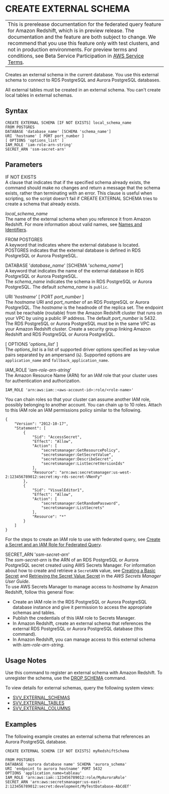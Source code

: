 # CREATE EXTERNAL SCHEMA<a name="federated-external-schema"></a>


|  | 
| --- |
| This is prerelease documentation for the federated query feature for Amazon Redshift, which is in preview release\. The documentation and the feature are both subject to change\. We recommend that you use this feature only with test clusters, and not in production environments\. For preview terms and conditions, see Beta Service Participation in [AWS Service Terms](https://aws.amazon.com/service-terms/)\.   | 

Creates an external schema in the current database\. You use this external schema to connect to RDS PostgreSQL and Aurora PostgreSQL databases\.  

All external tables must be created in an external schema\. You can't create local tables in external schemas\. 

## Syntax<a name="r_CREATE_EXTERNAL_SCHEMA-synopsis"></a>

```
CREATE EXTERNAL SCHEMA [IF NOT EXISTS] local_schema_name
FROM POSTGRES
DATABASE 'database_name' [SCHEMA 'schema_name']
URI 'hostname' [ PORT port_number ] 
[ OPTIONS 'options_list' ]            
IAM_ROLE 'iam-role-arn-string' 
SECRET_ARN 'ssm-secret-arn'
```

## Parameters<a name="federated_CREATE_EXTERNAL_SCHEMA-parameters"></a>

IF NOT EXISTS  
A clause that indicates that if the specified schema already exists, the command should make no changes and return a message that the schema exists, rather than terminating with an error\. This clause is useful when scripting, so the script doesn’t fail if CREATE EXTERNAL SCHEMA tries to create a schema that already exists\. 

 *local\_schema\_name*   
The name of the external schema when you reference it from Amazon Redshift\. For more information about valid names, see [Names and Identifiers](r_names.md)\.

FROM POSTGRES  
A keyword that indicates where the external database is located\.   
POSTGRES indicates that the external database is defined in RDS PostgreSQL or Aurora PostgreSQL\. 

DATABASE '*database\_name*' \[SCHEMA '*schema\_name*'\]  
A keyword that indicates the name of the external database in RDS PostgreSQL or Aurora PostgreSQL\.   
The *schema\_name* indicates the schema in RDS PostgreSQL or Aurora PostgreSQL\. The default *schema\_name* is `public`\.

URI '*hostname*' \[ PORT *port\_number* \]  
The *hostname* URI and *port\_number* of an RDS PostgreSQL or Aurora PostgreSQL\. The *hostname* is the headnode of the replica set\. The endpoint must be reachable \(routable\) from the Amazon Redshift cluster that runs on your VPC by using a public IP address\. The default *port\_number* is 5432\.   
The RDS PostgreSQL or Aurora PostgreSQL must be in the same VPC as your Amazon Redshift cluster\. Create a security group linking Amazon Redshift and RDS PostgreSQL or Aurora PostgreSQL\. 

\[ OPTIONS '*options\_list*' \]  
The *options\_list* is a list of supported driver options specified as key\-value pairs separated by an ampersand \(`&`\)\. Supported options are `application_name` and `fallback_application_name`\.

IAM\_ROLE '*iam\-role\-arn\-string*'  
The Amazon Resource Name \(ARN\) for an IAM role that your cluster uses for authentication and authorization\.   

```
IAM_ROLE 'arn:aws:iam::<aws-account-id>:role/<role-name>'
```
You can chain roles so that your cluster can assume another IAM role, possibly belonging to another account\. You can chain up to 10 roles\. Attach to this IAM role an IAM permissions policy similar to the following\.  

```
{
    "Version": "2012-10-17",
    "Statement": [
        {
            "Sid": "AccessSecret",
            "Effect": "Allow",
            "Action": [
                "secretsmanager:GetResourcePolicy",
                "secretsmanager:GetSecretValue",
                "secretsmanager:DescribeSecret",
                "secretsmanager:ListSecretVersionIds"
            ],
            "Resource": "arn:aws:secretsmanager:us-west-2:123456789012:secret:my-rds-secret-VNenFy"
        },
        {
            "Sid": "VisualEditor1",
            "Effect": "Allow",
            "Action": [
                "secretsmanager:GetRandomPassword",
                "secretsmanager:ListSecrets"
            ],
            "Resource": "*"
        }
    ]
}
```
For the steps to create an IAM role to use with federated query, see [Create a Secret and an IAM Role for Federated Query](federated-create-secret-iam-role.md)\. 

SECRET\_ARN '*ssm\-secret\-arn*'  
The *ssm\-secret\-arn* is the ARN of an RDS PostgreSQL or Aurora PostgreSQL secret created using AWS Secrets Manager\. For information about how to create and retrieve a `SecretARN` value, see [Creating a Basic Secret](https://docs.aws.amazon.com/secretsmanager/latest/userguide/manage_create-basic-secret.html) and [Retrieving the Secret Value Secret](https://docs.aws.amazon.com/secretsmanager/latest/userguide/manage_retrieve-secret.html) in the *AWS Secrets Manager User Guide*\.   
To use AWS Secrets Manager to manage access to *hostname* by Amazon Redshift, follow this general flow:   
+ Create an IAM role in the RDS PostgreSQL or Aurora PostgreSQL database instance and give it permission to access the appropriate schemas and tables\.
+ Publish the credentials of this IAM role to Secrets Manager\. 
+ In Amazon Redshift, create an external schema that references the external RDS PostgreSQL or Aurora PostgreSQL database \(this command\)\.
+ In Amazon Redshift, you can manage access to this external schema with *iam\-role\-arn\-string*\. 

## Usage Notes<a name="federated_CREATE_EXTERNAL_SCHEMA_usage"></a>

Use this command to register an external schema with Amazon Redshift\. To unregister the schema, use the [DROP SCHEMA](r_DROP_SCHEMA.md) command\. 

To view details for external schemas, query the following system views: 
+ [SVV\_EXTERNAL\_SCHEMAS](r_SVV_EXTERNAL_SCHEMAS.md) 
+ [SVV\_EXTERNAL\_TABLES](r_SVV_EXTERNAL_TABLES.md) 
+ [SVV\_EXTERNAL\_COLUMNS](r_SVV_EXTERNAL_COLUMNS.md) 

## Examples<a name="federated_CREATE_EXTERNAL_SCHEMA_examples"></a>

The following example creates an external schema that references an Aurora PostgreSQL database\. 

```
CREATE EXTERNAL SCHEMA [IF NOT EXISTS] myRedshiftSchema

FROM POSTGRES
DATABASE 'aurora database name' SCHEMA 'aurora_schema'
URI 'endpoint to aurora hostname' PORT 5432 
OPTIONS 'application_name=tableau'           
IAM_ROLE 'arn:aws:iam::123456789012:role/MyAuroraRole' 
SECRET_ARN 'arn:aws:secretsmanager:us-east-2:123456789012:secret:development/MyTestDatabase-AbCdEf'
```
